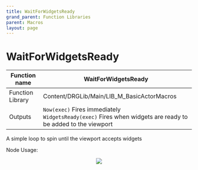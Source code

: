 ```yaml
---
title: WaitForWidgetsReady
grand_parent: Function Libraries
parent: Macros
layout: page
---
```


  # WaitForWidgetsReady

| Function name | WaitForWidgetsReady |
| --- | --- |
| Function Library | Content/DRGLib/Main/LIB_M_BasicActorMacros |
| Outputs | `Now(exec)` Fires immediately<br/>`WidgetsReady(exec)` Fires when widgets are ready to be added to the viewport |

A simple loop to spin until the viewport accepts widgets

Node Usage: 
<p align="center">
<img src="https://github.com/SamsDRGMods/WikiMedia/blob/main/DRGLib/FullDocs/FunctionLibs/Macros/WaitForWidgetsReadyUsage.png?raw=true">
</p>
